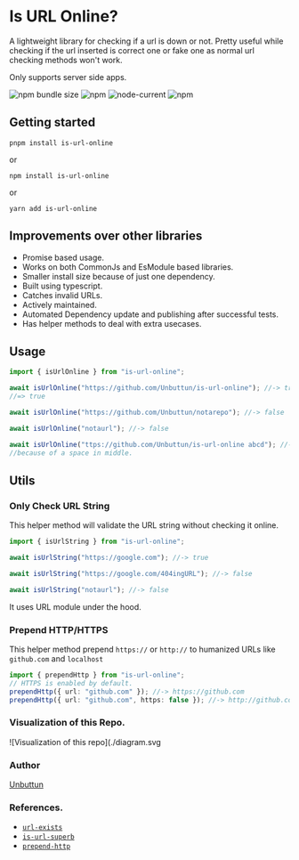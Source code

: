 # Is URL Online?

A lightweight library for checking if a url is down or not. Pretty useful while checking if the url inserted is correct one or fake one as normal url checking methods won't work.

Only supports server side apps.

![npm bundle size](https://img.shields.io/bundlephobia/minzip/is-url-online?logo=files&style=for-the-badge)
![npm](https://img.shields.io/npm/v/is-url-online?logo=npm&style=for-the-badge)
![node-current](https://img.shields.io/badge/Node-%3E=12-success?style=for-the-badge&logo=node)
![npm](https://img.shields.io/npm/dw/is-url-online?style=for-the-badge)

## Getting started

`pnpm install is-url-online`

or

`npm install is-url-online`

or

`yarn add is-url-online`

## Improvements over other libraries

- Promise based usage.
- Works on both CommonJs and EsModule based libraries.
- Smaller install size because of just one dependency.
- Built using typescript.
- Catches invalid URLs.
- Actively maintained.
- Automated Dependency update and publishing after successful tests.
- Has helper methods to deal with extra usecases.

## Usage

```ts
import { isUrlOnline } from "is-url-online";

await isUrlOnline("https://github.com/Unbuttun/is-url-online"); //-> true
//=> true

await isUrlOnline("https://github.com/Unbuttun/notarepo"); //-> false

await isUrlOnline("notaurl"); //-> false

await isUrlOnline("ttps://github.com/Unbuttun/is-url-online abcd"); //-> true
//because of a space in middle.
```

## Utils

### Only Check URL String

This helper method will validate the URL string without checking it online.

```ts
import { isUrlString } from "is-url-online";

await isUrlString("https://google.com"); //-> true

await isUrlString("https://google.com/404ingURL"); //-> false

await isUrlString("notaurl"); //-> false
```

It uses URL module under the hood.

### Prepend HTTP/HTTPS

This helper method prepend `https://` or `http://` to humanized URLs like `github.com` and `localhost`

```ts
import { prependHttp } from "is-url-online";
// HTTPS is enabled by default.
prependHttp({ url: "github.com" }); //-> https://github.com
prependHttp({ url: "github.com", https: false }); //-> http://github.com
```

### Visualization of this Repo.

![Visualization of this repo](./diagram.svg

### Author

[Unbuttun](https://github.com/Unbuttun)

### References.

- [`url-exists`](https://github.com/boblauer/url-exists)
- [`is-url-superb`](https://github.com/sindresorhus/is-url-superb)
- [`prepend-http`](https://github.com/sindresorhus/prepend-http)
